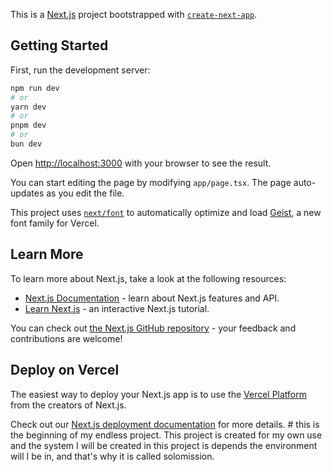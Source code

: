 This is a [Next.js](https://nextjs.org) project bootstrapped with [`create-next-app`](https://nextjs.org/docs/app/api-reference/cli/create-next-app).

## Getting Started

First, run the development server:

```bash
npm run dev
# or
yarn dev
# or
pnpm dev
# or
bun dev
```

Open [http://localhost:3000](http://localhost:3000) with your browser to see the result.

You can start editing the page by modifying `app/page.tsx`. The page auto-updates as you edit the file.

This project uses [`next/font`](https://nextjs.org/docs/app/building-your-application/optimizing/fonts) to automatically optimize and load [Geist](https://vercel.com/font), a new font family for Vercel.

## Learn More

To learn more about Next.js, take a look at the following resources:

- [Next.js Documentation](https://nextjs.org/docs) - learn about Next.js features and API.
- [Learn Next.js](https://nextjs.org/learn) - an interactive Next.js tutorial.

You can check out [the Next.js GitHub repository](https://github.com/vercel/next.js) - your feedback and contributions are welcome!

## Deploy on Vercel

The easiest way to deploy your Next.js app is to use the [Vercel Platform](https://vercel.com/new?utm_medium=default-template&filter=next.js&utm_source=create-next-app&utm_campaign=create-next-app-readme) from the creators of Next.js.

Check out our [Next.js deployment documentation](https://nextjs.org/docs/app/building-your-application/deploying) for more details.
#   t h i s   i s   t h e   b e g i n n i n g   o f   m y   e n d l e s s   p r o j e c t .   T h i s   p r o j e c t   i s   c r e a t e d   f o r   m y   o w n   u s e   a n d   t h e   s y s t e m   I   w i l l   b e   c r e a t e d   i n   t h i s   p r o j e c t   i s   d e p e n d s   t h e   e n v i r o n m e n t   w i l l   I   b e   i n ,   a n d   t h a t ' s     w h y   i t   i s   c a l l e d   s o l o m i s s i o n .  
 